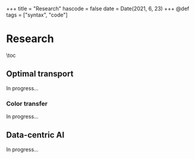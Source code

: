 +++
title = "Research"
hascode = false
date = Date(2021, 6, 23)
+++
@def tags = ["syntax", "code"]

# Research

\toc

## Optimal transport
In progress...

### Color transfer
In progress...

## Data-centric AI
In progress...
